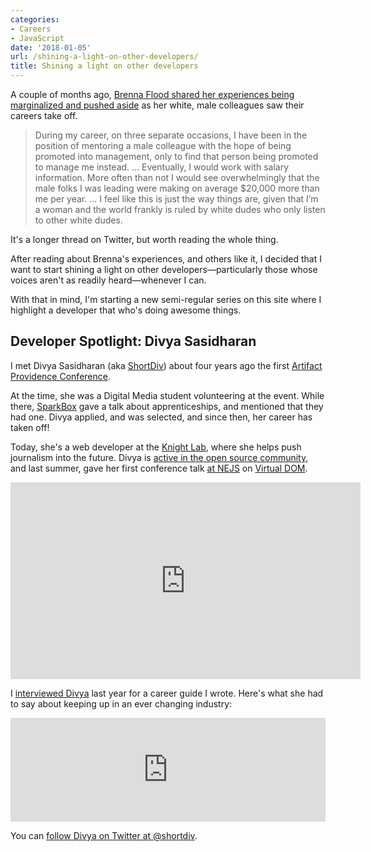 ```yaml
---
categories:
- Careers
- JavaScript
date: '2018-01-05'
url: /shining-a-light-on-other-developers/
title: Shining a light on other developers
---
```


A couple of months ago, [Brenna Flood shared her experiences being marginalized and pushed aside](https://twitter.com/brennx0r/status/929589909198745600) as her white, male colleagues saw their careers take off.

> During my career, on three separate occasions, I have been in the position of mentoring a male colleague with the hope of being promoted into management, only to find that person being promoted to manage me instead.
> ...
> Eventually, I would work with salary information. More often than not I would see overwhelmingly that the male folks I was leading were making on average $20,000 more than me per year.
> ...
> I feel like this is just the way things are, given that I’m a woman and the world frankly is ruled by white dudes who only listen to other white dudes.

It's a longer thread on Twitter, but worth reading the whole thing.

After reading about Brenna's experiences, and others like it, I decided that I want to start shining a light on other developers&mdash;particularly those whose voices aren't as readily heard&mdash;whenever I can.

With that in mind, I'm starting a new semi-regular series on this site where I highlight a developer that who's doing awesome things.

## Developer Spotlight: Divya Sasidharan

I met Divya Sasidharan (aka [ShortDiv](http://shortdiv.com/)) about four years ago the first [Artifact Providence Conference](http://artifactconf.com/providence/).

At the time, she was a Digital Media student volunteering at the event. While there, [SparkBox](https://seesparkbox.com/) gave a talk about apprenticeships, and mentioned that they had one. Divya applied, and was selected, and since then, her career has taken off!

Today, she's a web developer at the [Knight Lab](https://knightlab.northwestern.edu/), where she helps push journalism into the future. Divya is [active in the open source community](https://github.com/shortdiv), and last summer, gave her first conference talk [at NEJS](https://2017.nejsconf.com/speakers/divya-sasidharan/) on [Virtual DOM](https://www.youtube.com/watch?v=bP6uqQyU-ec).

<iframe width="560" height="315" src="https://www.youtube.com/embed/bP6uqQyU-ec?rel=0" frameborder="0" gesture="media" allow="encrypted-media" allowfullscreen></iframe>

I [interviewed Divya](https://soundcloud.com/thecardboardrobot/divya-sasidharan) last year for a career guide I wrote. Here's what she had to say about keeping up in an ever changing industry:

<iframe width="100%" height="166" scrolling="no" frameborder="no" src="https://w.soundcloud.com/player/?url=https%3A//api.soundcloud.com/tracks/277437269&amp;color=%23ff5500&amp;auto_play=false&amp;hide_related=false&amp;show_comments=true&amp;show_user=true&amp;show_reposts=false&amp;show_teaser=true"></iframe>

You can [follow Divya on Twitter at @shortdiv](https://twitter.com/shortdiv).
